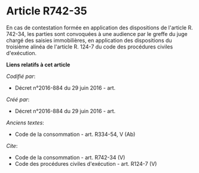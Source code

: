 # Article R742-35

En cas de contestation formée en application des dispositions de l'article R. 742-34, les parties sont convoquées à une
audience par le greffe du juge chargé des saisies immobilières, en application des dispositions du troisième alinéa de
l'article R. 124-7 du code des procédures civiles d'exécution.

**Liens relatifs à cet article**

_Codifié par_:

  - Décret n°2016-884 du 29 juin 2016 - art.

_Créé par_:

  - Décret n°2016-884 du 29 juin 2016 - art.

_Anciens textes_:

  - Code de la consommation - art. R334-54, V (Ab)

_Cite_:

  - Code de la consommation - art. R742-34 (V)
  - Code des procédures civiles d'exécution - art. R124-7 (V)
